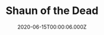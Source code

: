 ---
title: "Shaun of the Dead"
year: 2004
date: 2020-06-15T00:00:06.000Z
permalink: /almanac/movies/2020-06-15-shaun-of-the-dead/index.html
link: https://letterboxd.com/rknightuk/film/shaun-of-the-dead/2/
rating: 3
---